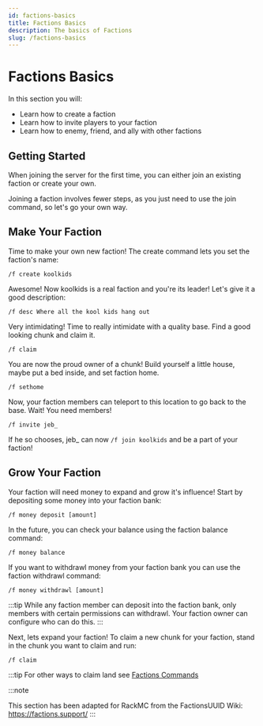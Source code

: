 ```yaml
---
id: factions-basics
title: Factions Basics
description: The basics of Factions
slug: /factions-basics
---
```


# Factions Basics
In this section you will:
- Learn how to create a faction
- Learn how to invite players to your faction
- Learn how to enemy, friend, and ally with other factions

## Getting Started

When joining the server for the first time, you can either join an existing faction or create your own.

Joining a faction involves fewer steps, as you just need to use the join command, so let's go your own way.

## Make Your Faction

Time to make your own new faction! The create command lets you set the faction's name:

`/f create koolkids`

Awesome! Now koolkids is a real faction and you're its leader! Let's give it a good description:

`/f desc Where all the kool kids hang out`

Very intimidating! Time to really intimidate with a quality base. Find a good looking chunk and claim it.

`/f claim`

You are now the proud owner of a chunk! Build yourself a little house, maybe put a bed inside, and set faction home.

`/f sethome`

Now, your faction members can teleport to this location to go back to the base. Wait! You need members!

`/f invite jeb_`

If he so chooses, jeb_ can now `/f join koolkids` and be a part of your faction!

## Grow Your Faction

Your faction will need money to expand and grow it's influence! Start by depositing some money into your faction bank:

`/f money deposit [amount]`

In the future, you can check your balance using the faction balance command:

`/f money balance`

If you want to withdrawl money from your faction bank you can use the faction withdrawl command:

`/f money withdrawl [amount]`

:::tip
While any faction member can deposit into the faction bank, only members with certain permissions can withdrawl. Your faction owner can configure who can do this.
:::

Next, lets expand your faction! To claim a new chunk for your faction, stand in the chunk you want to claim and run: 

`/f claim`

:::tip
For other ways to claim land see [Factions Commands](https://rackmc.net/docs/factions-commands)


:::note

This section has been adapted for RackMC from the FactionsUUID Wiki: https://factions.support/
:::